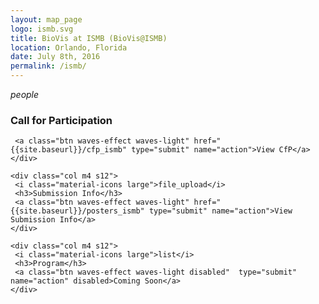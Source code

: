 ```yaml
---
layout: map_page
logo: ismb.svg
title: BioVis at ISMB (BioVis@ISMB)
location: Orlando, Florida
date: July 8th, 2016
permalink: /ismb/
---
```


<div class="row center-align">
    <div class="col m4 s12">
     <i class="material-icons large">people</i>
     <h3>Call for Participation</h3>
     
     <a class="btn waves-effect waves-light" href="{{site.baseurl}}/cfp_ismb" type="submit" name="action">View CfP</a>
    </div>
    
    <div class="col m4 s12">
     <i class="material-icons large">file_upload</i>
     <h3>Submission Info</h3>
     <a class="btn waves-effect waves-light" href="{{site.baseurl}}/posters_ismb" type="submit" name="action">View Submission Info</a>
    </div>
    
    <div class="col m4 s12">
     <i class="material-icons large">list</i>
     <h3>Program</h3>
     <a class="btn waves-effect waves-light disabled"  type="submit" name="action" disabled>Coming Soon</a>
    </div>
</div>

<br/>
<br/>


<script>
map.insert_map('map', {place: 'Orlando Florida', title: 'ISMB 2016'})    
</script>